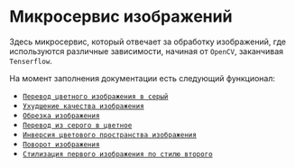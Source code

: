 # Микросервис изображений

Здесь микросервис, который отвечает за обработку изображений, где используются различные зависимости, начиная от `OpenCV`, заканчивая `Tenserflow`. 

На момент заполнения документации есть следующий функционал: 

- [`Перевод цветного изображения в серый`](machine_learning/project/image-service/app/infrastructure/integrations/color_to_gray)
- [`Ухудшение качества изображения`](machine_learning/project/image-service/app/infrastructure/integrations/compress)
- [`Обрезка изображения`](machine_learning/project/image-service/app/infrastructure/integrations/crop)
- [`Перевод из серого в цветное`](machine_learning/project/image-service/app/infrastructure/integrations/gray_to_color)
- [`Инверсия цветового пространства изображения`](machine_learning/project/image-service/app/infrastructure/integrations/inversion)
- [`Поворот изображения`](machine_learning/project/image-service/app/infrastructure/integrations/rotation)
- [`Стилизация первого изображения по стилю второго`](machine_learning/project/image-service/app/infrastructure/integrations/stylization)
